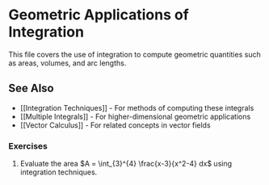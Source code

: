 ---
---

# Geometric Applications of Integration

This file covers the use of integration to compute geometric quantities such as areas, volumes, and arc lengths.

## See Also

- [[Integration Techniques]] - For methods of computing these integrals
- [[Multiple Integrals]] - For higher-dimensional geometric applications
- [[Vector Calculus]] - For related concepts in vector fields

### Exercises

1. Evaluate the area $A = \int_{3}^{4} \frac{x-3}{x^2-4} dx$ using integration techniques.

